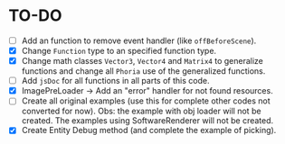 # TO-DO

- [ ] Add an function to remove event handler (like `offBeforeScene`).
- [x] Change `Function` type to an specified function type.
- [x] Change math classes `Vector3`, `Vector4` and `Matrix4` to generalize functions and change all `Phoria` use of the generalized functions.
- [ ] Add `jsDoc` for all functions in all parts of this code.
- [x] ImagePreLoader -> Add an "error" handler for not found resources.
- [ ] Create all original examples (use this for complete other codes not converted for now).
Obs: the example with obj loader will not be created. The examples using SoftwareRenderer will not be created.
- [x] Create Entity Debug method (and complete the example of picking).
